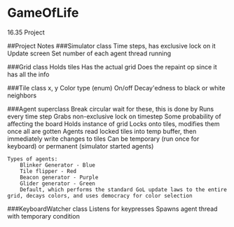# GameOfLife
16.35 Project


##Project Notes
###Simulator class
	Time steps, has exclusive lock on it
	Update screen
	Set number of each agent thread running
	
###Grid class
	Holds tiles
	Has the actual grid
	Does the repaint op since it has all the info
	
###Tile class
	x, y
	Color type (enum)
	On/off
	Decay'edness to black or white
	neighbors
	
###Agent superclass
	Break circular wait for these, this is done by 
	Runs every time step
		Grabs non-exclusive lock on timestep
		Some probability of affecting the board
	Holds instance of grid
	Locks onto tiles, modifies them once all are gotten
	Agents read locked tiles into temp buffer, then immediately write changes to tiles
	Can be temporary (run once for keyboard) or permanent (simulator started agents)
	
	Types of agents:
		Blinker Generator - Blue
		Tile flipper - Red
		Beacon generator - Purple
		Glider generator - Green
		Default, which performs the standard GoL update laws to the entire grid, decays colors, and uses democracy for color selection
		
###KeyboardWatcher class
	Listens for keypresses
	Spawns agent thread with temporary condition
